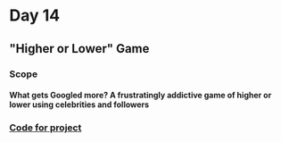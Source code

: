 # Day 14

## "Higher or Lower" Game

### Scope

#### What gets Googled more? A frustratingly addictive game of higher or lower using celebrities and followers

### [Code for project](Day14.py)
